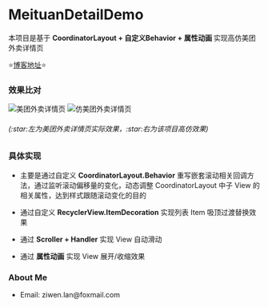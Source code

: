 # MeituanDetailDemo
<p>本项目是基于 <b>CoordinatorLayout + 自定义Behavior + 属性动画 </b>实现高仿美团外卖详情页 </p>

:star:<a href="https://blog.csdn.net/lzw398756924/article/details/110000692">博客地址</a>:star:
 
 ### 效果比对
![美团外卖详情页](https://img-blog.csdnimg.cn/20201123163648660.gif)
![仿美团外卖详情页](https://img-blog.csdnimg.cn/20201125093444306.gif)
<h6>(:star:左为美团外卖详情页实际效果，:star:右为该项目高仿效果)</h6>

### 具体实现
<ul>
<li>
<p>主要是通过自定义 <b>CoordinatorLayout.Behavior</b> 重写嵌套滚动相关回调方法，通过监听滚动偏移量的变化，动态调整 CoordinatorLayout 中子 View 的相关属性，达到样式跟随滚动变化的目的</p>
</li>
<li>
<p>通过自定义 <b>RecyclerView.ItemDecoration</b> 实现列表 Item 吸顶过渡替换效果</p>
</li>
<li>
<p>通过 <b>Scroller + Handler</b> 实现 View 自动滑动</p>
</li>
<li>
<p>通过 <b>属性动画</b> 实现 View 展开/收缩效果</p>
</li>
</ul>

### About Me
<ul>
<li>
<p>Email: ziwen.lan@foxmail.com</p>
</li>
</ul>
